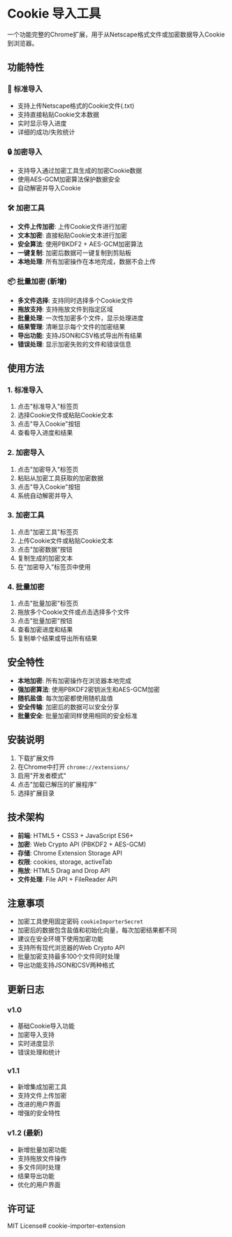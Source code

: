 # Cookie 导入工具

一个功能完整的Chrome扩展，用于从Netscape格式文件或加密数据导入Cookie到浏览器。

## 功能特性

### 🔐 标准导入
- 支持上传Netscape格式的Cookie文件(.txt)
- 支持直接粘贴Cookie文本数据
- 实时显示导入进度
- 详细的成功/失败统计

### 🔒 加密导入
- 支持导入通过加密工具生成的加密Cookie数据
- 使用AES-GCM加密算法保护数据安全
- 自动解密并导入Cookie

### 🛠️ 加密工具
- **文件上传加密**: 上传Cookie文件进行加密
- **文本加密**: 直接粘贴Cookie文本进行加密
- **安全算法**: 使用PBKDF2 + AES-GCM加密算法
- **一键复制**: 加密后数据可一键复制到剪贴板
- **本地处理**: 所有加密操作在本地完成，数据不会上传

### 📦 批量加密 (新增)
- **多文件选择**: 支持同时选择多个Cookie文件
- **拖放支持**: 支持拖放文件到指定区域
- **批量处理**: 一次性加密多个文件，显示处理进度
- **结果管理**: 清晰显示每个文件的加密结果
- **导出功能**: 支持JSON和CSV格式导出所有结果
- **错误处理**: 显示加密失败的文件和错误信息

## 使用方法

### 1. 标准导入
1. 点击"标准导入"标签页
2. 选择Cookie文件或粘贴Cookie文本
3. 点击"导入Cookie"按钮
4. 查看导入进度和结果

### 2. 加密导入
1. 点击"加密导入"标签页
2. 粘贴从加密工具获取的加密数据
3. 点击"导入Cookie"按钮
4. 系统自动解密并导入

### 3. 加密工具
1. 点击"加密工具"标签页
2. 上传Cookie文件或粘贴Cookie文本
3. 点击"加密数据"按钮
4. 复制生成的加密文本
5. 在"加密导入"标签页中使用

### 4. 批量加密
1. 点击"批量加密"标签页
2. 拖放多个Cookie文件或点击选择多个文件
3. 点击"批量加密"按钮
4. 查看加密进度和结果
5. 复制单个结果或导出所有结果

## 安全特性

- **本地加密**: 所有加密操作在浏览器本地完成
- **强加密算法**: 使用PBKDF2密钥派生和AES-GCM加密
- **随机盐值**: 每次加密都使用随机盐值
- **安全传输**: 加密后的数据可以安全分享
- **批量安全**: 批量加密同样使用相同的安全标准

## 安装说明

1. 下载扩展文件
2. 在Chrome中打开 `chrome://extensions/`
3. 启用"开发者模式"
4. 点击"加载已解压的扩展程序"
5. 选择扩展目录

## 技术架构

- **前端**: HTML5 + CSS3 + JavaScript ES6+
- **加密**: Web Crypto API (PBKDF2 + AES-GCM)
- **存储**: Chrome Extension Storage API
- **权限**: cookies, storage, activeTab
- **拖放**: HTML5 Drag and Drop API
- **文件处理**: File API + FileReader API

## 注意事项

- 加密工具使用固定密码 `cookieImporterSecret`
- 加密后的数据包含盐值和初始化向量，每次加密结果都不同
- 建议在安全环境下使用加密功能
- 支持所有现代浏览器的Web Crypto API
- 批量加密支持最多100个文件同时处理
- 导出功能支持JSON和CSV两种格式

## 更新日志

### v1.0
- 基础Cookie导入功能
- 加密导入支持
- 实时进度显示
- 错误处理和统计

### v1.1
- 新增集成加密工具
- 支持文件上传加密
- 改进的用户界面
- 增强的安全特性

### v1.2 (最新)
- 新增批量加密功能
- 支持拖放文件操作
- 多文件同时处理
- 结果导出功能
- 优化的用户界面

## 许可证

MIT License# cookie-importer-extension
